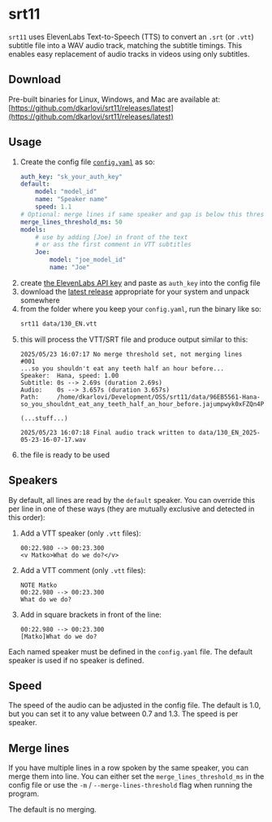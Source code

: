 # srt11

`srt11` uses ElevenLabs Text-to-Speech (TTS) to convert an `.srt` (or `.vtt`) subtitle file into a WAV audio track, matching the subtitle timings. This enables easy replacement of audio tracks in videos using only subtitles.

## Download

Pre-built binaries for Linux, Windows, and Mac are available at:  
[https://github.com/dkarlovi/srt11/releases/latest](https://github.com/dkarlovi/srt11/releases/latest)

## Usage

1. Create the config file [`config.yaml`](./config.yaml.dist) as so:
    ```yaml
    auth_key: "sk_your_auth_key"
    default:
        model: "model_id"
        name: "Speaker name"
        speed: 1.1
    # Optional: merge lines if same speaker and gap is below this threshold (in ms)
    merge_lines_threshold_ms: 50
    models:
        # use by adding [Joe] in front of the text
        # or ass the first comment in VTT subtitles
        Joe:
            model: "joe_model_id"
            name: "Joe"
    ```
2. create [the ElevenLabs API key](https://elevenlabs.io/app/settings/api-keys) and paste as `auth_key` into the config file
3. download the [latest release](https://github.com/dkarlovi/srt11/releases/latest) appropriate for your system and unpack somewhere
4. from the folder where you keep your `config.yaml`, run the binary like so:
    ```sh
    srt11 data/130_EN.vtt
    ```
5. this will process the VTT/SRT file and produce output similar to this:
    ```
    2025/05/23 16:07:17 No merge threshold set, not merging lines
    #001
    ...so you shouldn't eat any teeth half an hour before...
    Speaker:  Hana, speed: 1.00
    Subtitle: 0s --> 2.69s (duration 2.69s)
    Audio:    0s --> 3.657s (duration 3.657s)
    Path:     /home/dkarlovi/Development/OSS/srt11/data/96EB5561-Hana-so_you_shouldnt_eat_any_teeth_half_an_hour_before.jajumpwyk0xFZQn4P41i.mp3
   
    (...stuff...)

    2025/05/23 16:07:18 Final audio track written to data/130_EN_2025-05-23-16-07-17.wav
    ```
6. the file is ready to be used

## Speakers

By default, all lines are read by the `default` speaker. You can override this per line in one of these ways (they are mutually exclusive and detected in this order):
 
1. Add a VTT speaker (only `.vtt` files):
    ```
    00:22.980 --> 00:23.300
    <v Matko>What do we do?</v>
    ```
2. Add a VTT comment (only `.vtt` files):
    ```
    NOTE Matko
    00:22.980 --> 00:23.300
    What do we do?
    ```
3. Add in square brackets in front of the line:
    ```
    00:22.980 --> 00:23.300
    [Matko]What do we do?
    ```

Each named speaker must be defined in the `config.yaml` file. The default speaker is used if no speaker is defined.

## Speed

The speed of the audio can be adjusted in the config file. The default is 1.0, but you can set it to any value between 0.7 and 1.3. The speed is per speaker.

## Merge lines

If you have multiple lines in a row spoken by the same speaker, you can merge them into line.
You can either set the `merge_lines_threshold_ms` in the config file or use the `-m` / `--merge-lines-threshold` flag when running the program.

The default is no merging.
